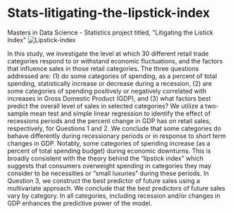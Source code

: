 # Stats-litigating-the-lipstick-index
Masters in Data Science - Statistics project titled, "Litigating the Listick Index"
![Lipstick-index](https://github.com/user-attachments/assets/2a53b93a-c338-4efd-b8d8-28cd328fbf00)

In this study, we investigate the level at which 30 different retail trade categories respond to or withstand economic fluctuations, and the factors that influence sales in those retail categories. The three questions addressed are: (1) do some categories of spending, as a percent of total spending, statistically increase or decrease during a recession, (2) are some categories of spending positively or negatively correlated with increases in Gross Domestic Product (GDP), and (3) what factors best predict the overall level of sales in selected categories? We utilize a two-sample mean test and simple linear regression to identify the effect of recessions periods and the percent change in GDP has on retail sales, respectively, for Questions 1 and 2. We conclude that some categories do behave differently during recessionary periods or in response to short term changes in GDP. Notably, some categories of spending increase (as a percent of total spending budget) during economic downturns. This is broadly consistent with the theory behind the “lipstick index” which suggests that consumers overweight spending in categories they may consider to be necessities or “small luxuries” during these periods. In Question 3, we construct the best predictor of future sales using a multivariate approach. We conclude that the best predictors of future sales vary by category. In all categories, including recession and/or changes in GDP enhances the predictive power of the model. 
